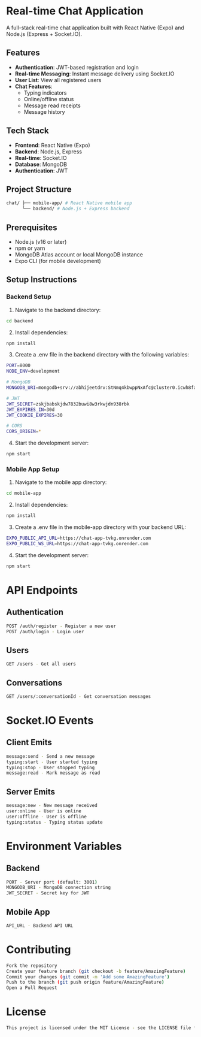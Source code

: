 # Real-time Chat Application

A full-stack real-time chat application built with React Native (Expo) and Node.js (Express + Socket.IO).

## Features

- **Authentication**: JWT-based registration and login
- **Real-time Messaging**: Instant message delivery using Socket.IO
- **User List**: View all registered users
- **Chat Features**:
  - Typing indicators
  - Online/offline status
  - Message read receipts
  - Message history

## Tech Stack

- **Frontend**: React Native (Expo)
- **Backend**: Node.js, Express
- **Real-time**: Socket.IO
- **Database**: MongoDB
- **Authentication**: JWT

## Project Structure
```bash
chat/ ├── mobile-app/ # React Native mobile app
      └── backend/ # Node.js + Express backend
```


## Prerequisites

- Node.js (v16 or later)
- npm or yarn
- MongoDB Atlas account or local MongoDB instance
- Expo CLI (for mobile development)

## Setup Instructions

### Backend Setup

1. Navigate to the backend directory:

```bash
cd backend
```

2. Install dependencies:

```bash
npm install
```

3. Create a .env file in the backend directory with the following variables:

```bash
PORT=8000
NODE_ENV=development

# MongoDB
MONGODB_URI=mongodb+srv://abhijeetdrv:StNmq4kbwppNxAfc@cluster0.icwh8fa.mongodb.net/?retryWrites=true&w=majority&appName=Cluster0

# JWT
JWT_SECRET=zskjbabskjdw7832buwi8w3rkwjdn938rbk
JWT_EXPIRES_IN=30d
JWT_COOKIE_EXPIRES=30

# CORS
CORS_ORIGIN=*
```

4. Start the development server:

```bash
npm start
```

### Mobile App Setup

1. Navigate to the mobile app directory:

```bash
cd mobile-app
```

2. Install dependencies:

```bash
npm install
```

3. Create a .env file in the mobile-app directory with your backend URL:

```bash
EXPO_PUBLIC_API_URL=https://chat-app-tvkg.onrender.com
EXPO_PUBLIC_WS_URL=https://chat-app-tvkg.onrender.com
```

4. Start the development server:

```bash
npm start
```

# API Endpoints
## Authentication
```bash
POST /auth/register - Register a new user
POST /auth/login - Login user
```

## Users
```bash
GET /users - Get all users
```

## Conversations
```bash
GET /users/:conversationId - Get conversation messages
```

# Socket.IO Events
## Client Emits
```bash
message:send - Send a new message
typing:start - User started typing
typing:stop - User stopped typing
message:read - Mark message as read
```

## Server Emits
```bash
message:new - New message received
user:online - User is online
user:offline - User is offline
typing:status - Typing status update
```

# Environment Variables
## Backend
```bash
PORT - Server port (default: 3001)
MONGODB_URI - MongoDB connection string
JWT_SECRET - Secret key for JWT
```

## Mobile App
```bash
API_URL - Backend API URL
```

# Contributing
```bash
Fork the repository
Create your feature branch (git checkout -b feature/AmazingFeature)
Commit your changes (git commit -m 'Add some AmazingFeature')
Push to the branch (git push origin feature/AmazingFeature)
Open a Pull Request
```

# License
```bash
This project is licensed under the MIT License - see the LICENSE file for details.
```